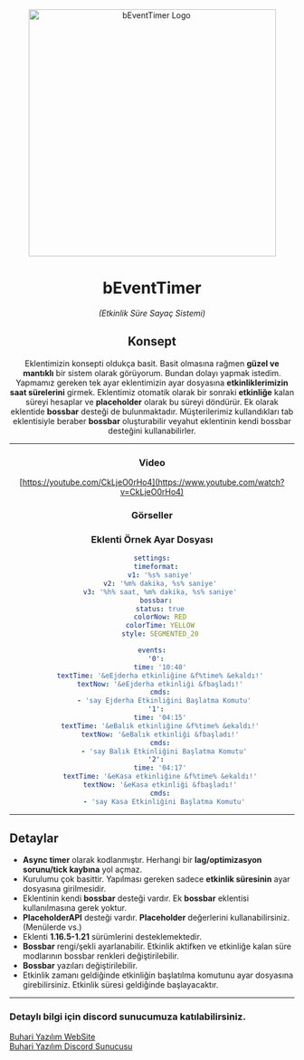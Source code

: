 
<center>
<img width="437px" src="https://i.hizliresim.com/mv4b6zv.png" alt="bEventTimer Logo">

# **bEventTimer**
*(Etkinlik Süre Sayaç Sistemi)*

## Konsept
Eklentimizin konsepti oldukça basit. Basit olmasına rağmen **güzel ve mantıklı** bir sistem olarak görüyorum. Bundan dolayı yapmak istedim. Yapmamız gereken tek ayar eklentimizin ayar dosyasına **etkinliklerimizin saat sürelerini** girmek. Eklentimiz otomatik olarak bir sonraki **etkinliğe** kalan süreyi hesaplar ve **placeholder** olarak bu süreyi döndürür. Ek olarak eklentide **bossbar** desteği de bulunmaktadır. Müşterilerimiz kullandıkları tab eklentisiyle beraber **bossbar** oluşturabilir veyahut eklentinin kendi bossbar desteğini kullanabilirler.
</center>

---

<center>

### Video
[https://youtube.com/CkLjeO0rHo4](https://www.youtube.com/watch?v=CkLjeO0rHo4)

### Görseller

### Eklenti Örnek Ayar Dosyası
```yaml
settings:
  timeformat:
    v1: '%s% saniye'
    v2: '%m% dakika, %s% saniye'
    v3: '%h% saat, %m% dakika, %s% saniye'
  bossbar:
    status: true
    colorNow: RED
    colorTime: YELLOW
    style: SEGMENTED_20

events:
  '0':
    time: '10:40'
    textTime: '&eEjderha etkinliğine &f%time% &ekaldı!'
    textNow: '&eEjderha etkinliği &fbaşladı!'
    cmds:
      - 'say Ejderha Etkinliğini Başlatma Komutu'
  '1':
    time: '04:15'
    textTime: '&eBalık etkinliğine &f%time% &ekaldı!'
    textNow: '&eBalık etkinliği &fbaşladı!'
    cmds:
      - 'say Balık Etkinliğini Başlatma Komutu'
  '2':
    time: '04:17'
    textTime: '&eKasa etkinliğine &f%time% &ekaldı!'
    textNow: '&eKasa etkinliği &fbaşladı!'
    cmds:
      - 'say Kasa Etkinliğini Başlatma Komutu'
```
</center>

---

## Detaylar

- **Async timer** olarak kodlanmıştır. Herhangi bir **lag/optimizasyon sorunu/tick kaybına** yol açmaz.
- Kurulumu çok basittir. Yapılması gereken sadece **etkinlik süresinin** ayar dosyasına girilmesidir.
- Eklentinin kendi **bossbar** desteği vardır. Ek **bossbar** eklentisi kullanılmasına gerek yoktur.
- **PlaceholderAPI** desteği vardır. **Placeholder** değerlerini kullanabilirsiniz. (Menülerde vs.)
- Eklenti **1.16.5-1.21** sürümlerini desteklemektedir.
- **Bossbar** rengi/şekli ayarlanabilir. Etkinlik aktifken ve etkinliğe kalan süre modlarının bossbar renkleri değiştirilebilir.
- **Bossbar** yazıları değiştirilebilir.
- Etkinlik zamanı geldiğinde etkinliğin başlatılma komutunu ayar dosyasına girebilirsiniz. Etkinlik süresi geldiğinde başlayacaktır.

---

### Detaylı bilgi için discord sunucumuza katılabilirsiniz.

[Buhari Yazılım WebSite](https://xbuhari.com.tr/)  
[Buhari Yazılım Discord Sunucusu](https://discord.gg/buhari)
</center>
